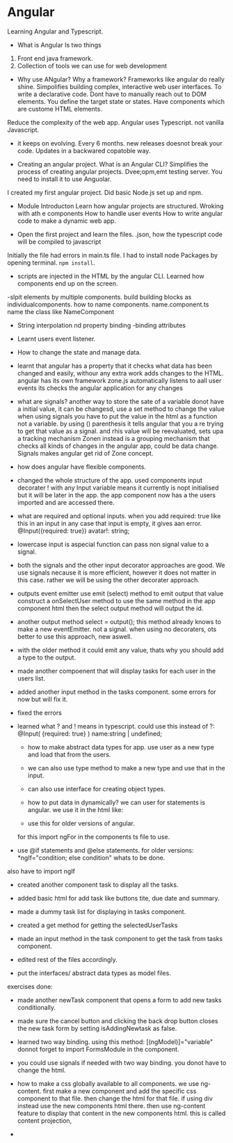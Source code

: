 # Angular
Learning Angular and Typescript.


- What is Angular 
Is two things
1. Front end java framework.
2. Collection of tools we can use for web development

- Why use ANgular?
Why a framework?
Frameworks like angular do really shine. Simpolifies building complex, interactive web user interfaces.
To write a declarative code. Dont have to manually reach out to DOM elements.
You define the target state or states.
Have components which are custome HTML elements.

Reduce the complexity of the web app.
Angular uses Typescript. not vanilla Javascript.


- it keeps on evolving. Every 6 months.
new releases doesnot break your code.
Updates in  a backwared copatoble way.


- Creating an angular project.
What is  an Angular CLI?
Simplifies the process of creating angular projects.
Dvee;opm,emt testing server.
You need to install it to use Anguolar.

I created my first angular project.
Did basic Node.js set up and npm.


- Module Introducton
Learn how angular projects are structured. Wroking with ath e components
How to handle user events
How to  write angular code to make a dynamic web app.

- Open the first project and learn the files.
.json, how the typescript code will be compiled to javascript

Initially the file had errors in main.ts file. I had to install node Packages by opening terminal. `npm install`.

- scripts are injected in the HTML by the angular CLI. 
Learned how components end up on the screen.

-slpit elements by multiple components.
build building blocks as individualcomponents.
how to name components.
name.component.ts
name the class like NameComponent

- String interpolation nd property binding
-binding attributes
- Learnt users event listener.
- How to change the state and manage data.
- learnt that angular has a property that it checks what data has been changed and easily, withour any extra work adds changes to the HTML.
angular has its own framework zone.js
automatically listens to aall user events
its checks the angular application for any changes

- what are signals?
another way to store the sate of a variable
donot have a initial value, it can be changesd, use a set method to change the value
when using signals you have to put the value in the html as a function not a variable. by using () parenthesis
it tells angular that you a re trying to get that value as a signal. and rhis value will be reevaluated, sets upa a tracking mechanism
Zonen instead is a grouping mechanism that checks all kinds of changes in the angular app, could be data change. 
Signals makes angular get rid of Zone concept.

- how does angular have flexible components.
- changed the whole structure of the app. 
used components input decorater
! with any Input variable means it currently is nopt initialised but it will be later in the app.
the app component now has a the users imported and are accessed there. 
- what are required and optional inputs.
when you add required: true like this in an input in any case that input is empty, it gives aan error.
  @Input({required: true}) avatar!: string; 
- lowercase input is aspecial  function
can pass non signal value to a signal.

- both the signals and the other input decorator approaches are good. We use signals necause it is more efficient, however it does not matter in this case. rather we will be using the other decorater approach.


- outputs
event emitter
use emit (select) method to emit output that value 
construct a onSelectUser method to 
use the same method in the app component html then the select output method will output the id.

- another output method
  select = output<string>();
this method already knows to make a new eventEmitter. not a signal.
when using no decoraters, ots better to use this approach, new aswell.

- with the older method it could emit any value, thats why you should add a type to the output.
- made another compoenent that will display tasks for each user in the users list.
- added another input method in the tasks component. some errors for now but will fix it.

- fixed the errors
- learned what ? and ! means in typescript.
could use this instead of ?:
  @Input( {required: true} ) name:string | undefined;

  - how to make abstract data types for app.
  use user as a new type and load that from the users.
  - we can also use type method to make a new type and use that in the input.
  - can also use interface for creating object types.

  - how to put data in dynamically?
  we can user  for statements is angular. we use it in the html like:
  <!-- @for (user of users; track user.id) {
            <li>
                <app-user 
                [user]="user" 
                (select)="onSelectUser($event)"
                />
            </li>
        } -->

  - use this for older versions of angular.
  <!-- <li*ngFor="let user of users"> -->
  for this import ngFor in the components ts file to use.

- use @if statements and @else statements.
for older versions:
*ngIf="condition; else condition" whats to be done.
<!-- <ng-template #condition>
todo
</ng-template> -->
also have to import ngIf

- created another component task to display all the tasks.
- added basic html for add task like buttons tite, due date and summary.
- made a dummy task list for displaying in tasks component.
- created a get method for getting the selectedUserTasks
- made an input method in the task component to get the task from tasks component.
- edited rest of the files accordingly.

- put the interfaces/ abstract data types as model files.

exercises done:
- made another newTask component that opens a form to add new tasks conditionally.
- made sure the cancel button and clicking the back drop button closes the new task form by setting isAddingNewtask as false.

- learned two way binding. using this method:
[(ngModel)]="variable"
donnot forget to import FormsModule in the component.
- you  could use signals if needed with two way binding. you donot have to change the html.

- how to make a css globally available to all components.
we use ng-content.
first make a new component and add the specific css component to that file.
then change the html for that file. if using div instead use the new components html there.
then use ng-content feature to display that content in the new components html.
this is called content projection,

-